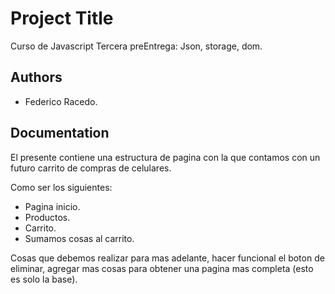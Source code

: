 
# Project Title

Curso de Javascript
Tercera preEntrega: Json, storage, dom.
## Authors

- Federico Racedo.


## Documentation

El presente contiene una estructura de pagina con la que contamos con un futuro carrito de compras de celulares.

Como ser los siguientes:
* Pagina inicio.
* Productos.
* Carrito.
* Sumamos cosas al carrito.

Cosas que debemos realizar para mas adelante, hacer funcional el boton de eliminar, agregar mas cosas para obtener una pagina mas completa (esto es solo la base).


